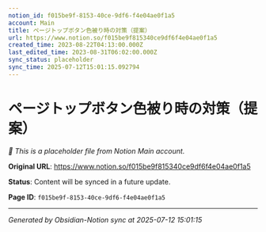 ```yaml
---
notion_id: f015be9f-8153-40ce-9df6-f4e04ae0f1a5
account: Main
title: ページトップボタン色被り時の対策（提案）
url: https://www.notion.so/f015be9f815340ce9df6f4e04ae0f1a5
created_time: 2023-08-22T04:13:00.000Z
last_edited_time: 2023-08-31T06:02:00.000Z
sync_status: placeholder
sync_time: 2025-07-12T15:01:15.092794
---
```


# ページトップボタン色被り時の対策（提案）

*🔄 This is a placeholder file from Notion Main account.*

**Original URL**: https://www.notion.so/f015be9f815340ce9df6f4e04ae0f1a5

**Status**: Content will be synced in a future update.

**Page ID**: `f015be9f-8153-40ce-9df6-f4e04ae0f1a5`

---

*Generated by Obsidian-Notion sync at 2025-07-12 15:01:15*
